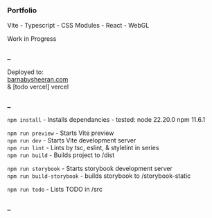 ### Portfolio 
Vite - Typescript - CSS Modules - React - WebGL
  
Work in Progress  
  
### _

Deployed to:  
[barnabysheeran.com](http://barnabysheeran.com)  
&
[todo vercel] vercel


### _

`npm install` - Installs dependancies - tested: node 22.20.0 npm 11.6.1  

`npm run preview` - Starts Vite preview  
`npm run dev` - Starts Vite development server  
`npm run lint` - Lints by tsc, eslint, & stylelint in series  
`npm run build` - Builds project to /dist  

`npm run storybook` - Starts storybook development server  
`npm run build-storybook` - builds storybook to /storybook-static  

`npm run todo` - Lists TODO in /src

### _

